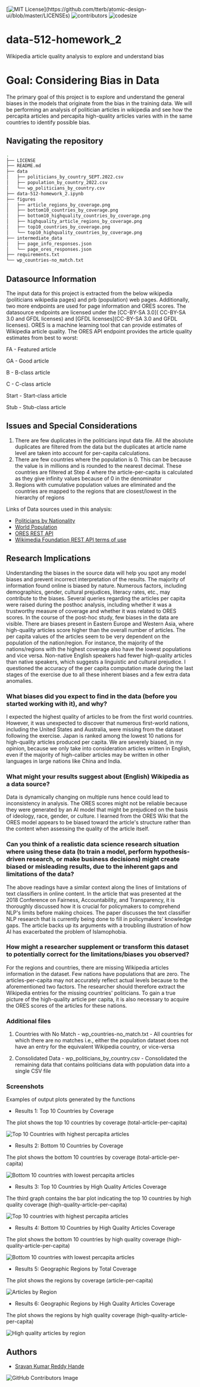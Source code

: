 
[![MIT License](https://img.shields.io/apm/l/atomic-design-ui.svg?)](https://github.com/tterb/atomic-design-ui/blob/master/LICENSEs)
![contributors](https://img.shields.io/github/contributors/sravankr96/data-512-homework_2.svg)
![codesize](https://img.shields.io/github/languages/code-size/sravankr96/data-512-homework_2.svg) 

# data-512-homework_2

Wikipedia article quality analysis to explore and understand bias

# Goal: Considering Bias in Data

The primary goal of this project is to explore and understand the general biases in the models that originate from the bias in the training data. We will be performing an analysis of politician articles in wikipedia and see how the percapita articles and percapita high-quality articles varies with in the same countries to identify possible bias.

## Navigating the repository
```bash
.
├── LICENSE
├── README.md
├── data
│   ├── politicians_by_country_SEPT.2022.csv
│   ├── population_by_country_2022.csv
│   └── wp_politicians_by_country.csv
├── data-512-homework_2.ipynb
├── figures
│   ├── article_regions_by_coverage.png
│   ├── bottom10_countries_by_coverage.png
│   ├── bottom10_highquality_countries_by_coverage.png
│   ├── highquality_article_regions_by_coverage.png
│   ├── top10_countries_by_coverage.png
│   └── top10_highquality_countries_by_coverage.png
├── intermediate_data
│   ├── page_info_responses.json
│   └── page_ores_responses.json
├── requirements.txt
└── wp_countries-no_match.txt
```

## Datasource Information

The input data for this project is extracted from the below wikipedia (politicians wikipedia pages) and prb (population) web pages. Additionally, two more endpoints are used for page information and ORES scores. The datasource endpoints are licensed under the [CC-BY-SA 3.0]( CC-BY-SA 3.0 and GFDL licenses) and [GFDL licenses](CC-BY-SA 3.0 and GFDL licenses). ORES is a machine learning tool that can provide estimates of Wikipedia article quality. The ORES API endpoint provides the article quality estimates from best to worst:

FA - Featured article

GA - Good article

B - B-class article

C - C-class article

Start - Start-class article

Stub - Stub-class article

## Issues and Special Considerations

1. There are few duplicates in the politicians input data file. All the absolute duplicates are filtered from the data but the duplicates at article name level are taken into account for per-capita calculations. 
2. There are few countries where the population is 0. This can be because the value is in millions and is rounded to the nearest decimal. These countries are filtered at Step 4 where the article-per-capita is calculated as they give infinity values because of 0 in the denominator
3. Regions with cumulative population values are eliminated and the countries are mapped to the regions that are closest/lowest in the hierarchy of regions

Links of Data sources used in this analysis:

 - [Politicians by Nationality](https://en.wikipedia.org/wiki/Category:Politicians_by_nationality)
 - [World Population](https://www.prb.org/international/indicator/population/table/)
 - [ORES REST API](https://www.mediawiki.org/wiki/ORES)
 - [Wikimedia Foundation REST API terms of use](https://www.mediawiki.org/wiki/REST_API#Terms_and_conditions)

## Research Implications

Understanding the biases in the source data will help you spot any model biases and prevent incorrect interpretation of the results. The majority of information found online is biased by nature. Numerous factors, including demographics, gender, cultural prejudices, literacy rates, etc., may contribute to the biases. Several queries regarding the articles per capita were raised during the posthoc analysis, including whether it was a trustworthy measure of coverage and whether it was related to ORES scores. In the course of the post-hoc study, few biases in the data are visible. There are biases present in Eastern Europe and Western Asia, where high-quality articles score higher than the overall number of articles. The per capita values of the articles seem to be very dependent on the population of the nation/region. For instance, the majority of the nations/regions with the highest coverage also have the lowest populations and vice versa. Non-native English speakers had fewer high-quality articles than native speakers, which suggests a linguistic and cultural prejudice. I questioned the accuracy of the per capita computation made during the last stages of the exercise due to all these inherent biases and a few extra data anomalies.

### What biases did you expect to find in the data (before you started working with it), and why?

I expected the highest quality of articles to be from the first world countries. However, it was unexpected to discover that numerous first-world nations, including the United States and Australia, were missing from the dataset following the exercise. Japan is ranked among the lowest 10 nations for high-quality articles produced per capita.
We are severely biased, in my opinion, because we only take into consideration articles written in English, even if the majority of high-caliber articles may be written in other languages in large nations like China and India.

### What might your results suggest about (English) Wikipedia as a data source?

Data is dynamically changing on multiple runs hence could lead to inconsistency in analysis. The ORES scores might not be reliable because they were generated by an AI model that might be prejudiced on the basis of ideology, race, gender, or culture. I learned from the ORES Wiki that the ORES model appears to be biased toward the article's structure rather than the content when assessing the quality of the article itself.

### Can you think of a realistic data science research situation where using these data (to train a model, perform hypothesis-driven research, or make business decisions) might create biased or misleading results, due to the inherent gaps and limitations of the data?

The above readings have a similar context along the lines of limitations of text classifiers in online content. In the article that was presented at the 2018 Conference on Fairness, Accountability, and Transparency, it is thoroughly discussed how it is crucial for policymakers to comprehend NLP's limits before making choices. The paper discusses the text classifier NLP research that is currently being done to fill in policymakers' knowledge gaps. The article backs up its arguments with a troubling illustration of how AI has exacerbated the problem of Islamophobia.

### How might a researcher supplement or transform this dataset to potentially correct for the limitations/biases you observed?

For the regions and countries, there are missing Wikipedia articles information in the dataset. Few nations have populations that are zero. The articles-per-capita may not accurately reflect actual levels because to the aforementioned two factors. The researcher should therefore extract the Wikipedia entries for the missing countries' politicians. To gain a true picture of the high-quality article per capita, it is also necessary to acquire the ORES scores of the articles for these nations.


### Additional files

1. Countries with No Match - wp_countries-no_match.txt - All countries for which there are no matches i.e., either the population dataset does not have an entry for the equivalent Wikipedia country, or vice-versa

2. Consolidated Data - wp_politicians_by_country.csv - Consolidated the remaining data that contains politicians data with population data into a single CSV file

### Screenshots

Examples of output plots generated by the functions

- Results 1: Top 10 Countries by Coverage

The plot shows the top 10 countries by coverage (total-article-per-capita)

![Top 10 Countries with highest percapita articles](https://github.com/sravankr96/data-512-homework_2/blob/main/figures/top10_countries_by_coverage.png)

- Results 2: Bottom 10 Countries by Coverage

The plot shows the bottom 10 countries by coverage (total-article-per-capita)

![Bottom 10 countries with lowest percapita articles](https://github.com/sravankr96/data-512-homework_2/blob/main/figures/bottom10_countries_by_coverage.png)

- Results 3: Top 10 Countries by High Quality Articles Coverage

The third graph contains the bar plot indicating the top 10 countries by high quality coverage (high-quality-article-per-capita)

![Top 10 countries with highest percapita articles](https://github.com/sravankr96/data-512-homework_2/blob/main/figures/top10_highquality_countries_by_coverage.png)

- Results 4: Bottom 10 Countries by High Quality Articles Coverage

The plot shows the bottom 10 countries by high quality coverage (high-quality-article-per-capita)

![Bottom 10 countries with lowest percapita articles](https://github.com/sravankr96/data-512-homework_2/blob/main/figures/bottom10_highquality_countries_by_coverage.png)

- Results 5: Geographic Regions by Total Coverage

The plot shows the regions by coverage (article-per-capita)

![Articles by Region](https://github.com/sravankr96/data-512-homework_2/blob/main/figures/article_regions_by_coverage.png)

- Results 6: Geographic Regions by High Quality Articles Coverage

The plot shows the regions by high quality coverage (high-quality-article-per-capita)

![High quality articles by region](https://github.com/sravankr96/data-512-homework_2/blob/main/figures/highquality_article_regions_by_coverage.png)

## Authors
- [Sravan Kumar Reddy Hande](https://github.com/sravankr96)

![GitHub Contributors Image](https://contrib.rocks/image?repo=sravankr96/data-512-homework_2)
